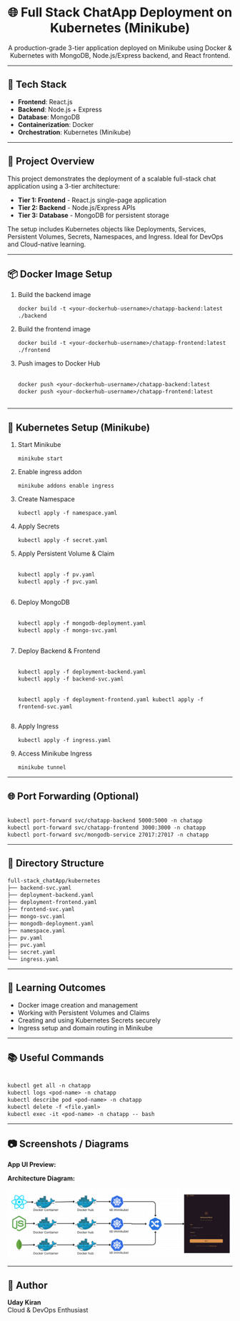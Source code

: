 <h1 align="center">🌐 Full Stack ChatApp Deployment on Kubernetes (Minikube)</h1>

<p align="center">
  A production-grade 3-tier application deployed on Minikube using Docker & Kubernetes with MongoDB, Node.js/Express backend, and React frontend.
</p>

<hr>

<h2>🚀 Tech Stack</h2>
<ul>
  <li><strong>Frontend</strong>: React.js</li>
  <li><strong>Backend</strong>: Node.js + Express</li>
  <li><strong>Database</strong>: MongoDB</li>
  <li><strong>Containerization</strong>: Docker</li>
  <li><strong>Orchestration</strong>: Kubernetes (Minikube)</li>
</ul>

<hr>

<h2>📄 Project Overview</h2>
<p>
  This project demonstrates the deployment of a scalable full-stack chat application using a 3-tier architecture:
</p>
<ul>
  <li><strong>Tier 1: Frontend</strong> - React.js single-page application</li>
  <li><strong>Tier 2: Backend</strong> - Node.js/Express APIs</li>
  <li><strong>Tier 3: Database</strong> - MongoDB for persistent storage</li>
</ul>
<p>
  The setup includes Kubernetes objects like Deployments, Services, Persistent Volumes, Secrets, Namespaces, and Ingress. Ideal for DevOps and Cloud-native learning.
</p>

<hr>

<h2>📦 Docker Image Setup</h2>
<ol>
  <li>Build the backend image</li>
  <pre><code>docker build -t &lt;your-dockerhub-username&gt;/chatapp-backend:latest ./backend</code></pre>
  
  <li>Build the frontend image</li>
  <pre><code>docker build -t &lt;your-dockerhub-username&gt;/chatapp-frontend:latest ./frontend</code></pre>
  
  <li>Push images to Docker Hub</li>
  <pre><code>
docker push &lt;your-dockerhub-username&gt;/chatapp-backend:latest
docker push &lt;your-dockerhub-username&gt;/chatapp-frontend:latest
  </code></pre>
</ol>

<hr>

<h2>🔧 Kubernetes Setup (Minikube)</h2>

<ol>
  <li>Start Minikube</li>
  <pre><code>minikube start</code></pre>

  <li>Enable ingress addon</li>
  <pre><code>minikube addons enable ingress</code></pre>

  <li>Create Namespace</li>
  <pre><code>kubectl apply -f namespace.yaml</code></pre>

  <li>Apply Secrets</li>
  <pre><code>kubectl apply -f secret.yaml</code></pre>

  <li>Apply Persistent Volume & Claim</li>
  <pre><code>
kubectl apply -f pv.yaml
kubectl apply -f pvc.yaml
  </code></pre>

  <li>Deploy MongoDB</li>
  <pre><code>
kubectl apply -f mongodb-deployment.yaml
kubectl apply -f mongo-svc.yaml
  </code></pre>

  <li>Deploy Backend & Frontend</li>
  <pre><code>
kubectl apply -f deployment-backend.yaml
kubectl apply -f backend-svc.yaml

kubectl apply -f deployment-frontend.yaml
kubectl apply -f frontend-svc.yaml
  </code></pre>

  <li>Apply Ingress</li>
  <pre><code>kubectl apply -f ingress.yaml</code></pre>

  <li>Access Minikube Ingress</li>
  <pre><code>minikube tunnel</code></pre>
</ol>

<hr>

<h2>🌐 Port Forwarding (Optional)</h2>
<pre><code>
kubectl port-forward svc/chatapp-backend 5000:5000 -n chatapp
kubectl port-forward svc/chatapp-frontend 3000:3000 -n chatapp
kubectl port-forward svc/mongodb-service 27017:27017 -n chatapp
</code></pre>

<hr>

<h2>📂 Directory Structure</h2>
<pre><code>full-stack_chatApp/kubernetes
├── backend-svc.yaml
├── deployment-backend.yaml
├── deployment-frontend.yaml
├── frontend-svc.yaml
├── mongo-svc.yaml
├── mongodb-deployment.yaml
├── namespace.yaml
├── pv.yaml
├── pvc.yaml
├── secret.yaml
└── ingress.yaml</code></pre>

<hr>

<h2>🎯 Learning Outcomes</h2>
<ul>
  <li>Docker image creation and management</li>
  <li>Working with Persistent Volumes and Claims</li>
  <li>Creating and using Kubernetes Secrets securely</li>
  <li>Ingress setup and domain routing in Minikube</li>
</ul>

<hr>

<h2>📚 Useful Commands</h2>
<pre><code>
kubectl get all -n chatapp
kubectl logs &lt;pod-name&gt; -n chatapp
kubectl describe pod &lt;pod-name&gt; -n chatapp
kubectl delete -f &lt;file.yaml&gt;
kubectl exec -it &lt;pod-name&gt; -n chatapp -- bash
</code></pre>

<hr>

<h2>📷 Screenshots / Diagrams</h2>
<p><strong>App UI Preview:</strong></p>


<p><strong>Architecture Diagram:</strong></p>
<p align="center">
  <img src="https://raw.githubusercontent.com/p-udaykiran/full-stack_chatApp/refs/heads/main/frontend/public/arc.png" alt="Architecture Diagram" width="800"/>
</p>

<hr>

<h2>📌 Author</h2>
<p>
  <strong>Uday Kiran</strong><br>
  Cloud & DevOps Enthusiast
</p>
